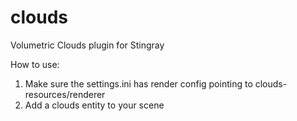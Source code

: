 # clouds
Volumetric Clouds plugin for Stingray

How to use:
1) Make sure the settings.ini has render config pointing to clouds-resources/renderer
2) Add a clouds entity to your scene
